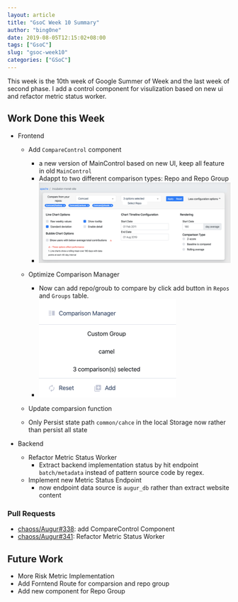 ```yaml
---
layout: article
title: "GsoC Week 10 Summary"
author: "bing0ne"
date: 2019-08-05T12:15:02+08:00
tags: ["GsoC"]
slug: "gsoc-week10"
categories: ["GSoC"]
---
```


This week is the 10th week of Google Summer of Week and the last week of second phase. I add a control component for visulization based on new ui and refactor metric status worker. 

<!--more-->


## Work Done this Week

- Frontend
    - Add `CompareControl` component
        - a new version of MainControl based on new UI, keep all feature in old `MainControl`
        - Adappt to two different comparison types: Repo and Repo Group
        - ![table](CompareControl.png)

    - Optimize Comparison Manager
      - Now can add repo/groub to compare by click add button in `Repos` and `Groups` table.
      - ![compMan](compManager.png)
    - Update comparsion function 
    - Only Persist state path `common/cahce` in the local Storage now rather than persist all state
  
- Backend
  - Refactor Metric Status Worker
    - Extract backend implementation status by hit endpoint `batch/metadata` instead of pattern source code by regex.
  - Implement new Metric Status Endpoint
    - now endpoint data source is `augur_db` rather than extract website content

### Pull Requests
- [chaoss/Augur#338](https://github.com/chaoss/augur/pull/338): add CompareControl Component
- [chaoss/Augur#341](https://github.com/chaoss/augur/pull/341): Refactor Metric Status Worker



## Future Work 
- More Risk Metric Implementation 
- Add Forntend Route for comparsion and repo group
- Add new component for Repo Group 
